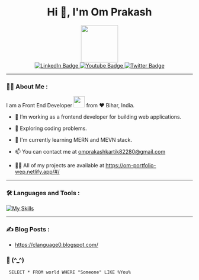 <h1 align="center">Hi 👋, I'm Om Prakash</h1>

<div id="header" align="center">
  <img src="https://media.giphy.com/media/M9gbBd9nbDrOTu1Mqx/giphy.gif" width="100"/>
</div>

<div id="badges" align="center">
  <a href="https://www.linkedin.com/in/om-prakash-kumar-23507020a/">
    <img src="https://img.shields.io/badge/LinkedIn-blue?style=for-the-badge&logo=linkedin&logoColor=white" alt="LinkedIn Badge"/>
  </a>
  <a href="https://www.youtube.com/@ProgrammingOM">
    <img src="https://img.shields.io/badge/YouTube-red?style=for-the-badge&logo=youtube&logoColor=white" alt="Youtube Badge"/>
  </a>
  <a href="your-twitter-URL">
    <img src="https://img.shields.io/badge/Twitter-blue?style=for-the-badge&logo=twitter&logoColor=white" alt="Twitter Badge"/>
  </a>
</div>
<div id="badges" align="center">
  <img src="https://komarev.com/ghpvc/?username=kom50&style=flat-square&color=blue" alt=""/>
</div>
<hr/>

### :woman_technologist: About Me :

I am a Front End Developer <img src="https://media.giphy.com/media/WUlplcMpOCEmTGBtBW/giphy.gif" width="30"> from :heart: Bihar, India.

- :telescope: I’m working as a frontend developer for building web applications.

- :seedling: Exploring coding problems.

- :seedling: I'm currently learning MERN and MEVN stack.

- :mailbox: You can contact me at omprakashkartik82280@gmail.com
- 👨‍💻 All of my projects are available at https://om-portfolio-wep.netlify.app/#/

<hr/>

### :hammer_and_wrench: Languages and Tools : 
<div>
  
[![My Skills](https://skillicons.dev/icons?i=js,html,css,ts,nodejs,express,react,materialui,redux,vue,nuxtjs,firebase,supabase,netlify,git,github,sass,tailwind,postman,vscode,vite,java)](https://skillicons.dev)

  
</div>
<hr/>





### :writing_hand: Blog Posts :
 - https://clanguage0.blogspot.com/


### 🤟 (^_^)
```
 SELECT * FROM world WHERE "Someone" LIKE %You%
